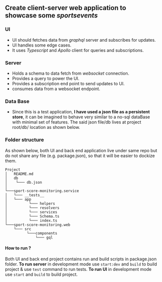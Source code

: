 ## Create client-server web application to showcase some *sportsevents*

### UI

 - UI should fetches data from *graphql* server and subscribes for updates.
 - UI handles some edge cases.
 - It uses *Typescript* and *Apollo* client for queries and subscriptions.

### Server

 - Holds a schema to data fetch from *websocket* connection.
 - Provides a query to power the UI.
 - Provides a subscription end point to send updates to UI.
 - consumes data from a websocket endpoint.

### Data Base

 - Since this is a test application, **I have used a json file as a persistent store**, it can be imagined to behave very similar to a no-sql dataBase with minimal set of features. The said json file/db lives at project root/db/ location as shown below.

### Folder structure
As shown below, both UI and back end application live under same repo but do not share any file (e.g. package.json), so that it will be easier to dockize them.
```
Project
│   README.md
│   db
│    └─── db.json    
│
└───sport-score-monitoring.service
│   └─── __tests__
│   └─── app
│          └─── helpers
│          └─── resolvers
│          └─── services
│          └─── Schema.ts
│          └─── index.ts
└───sport-score-monitoring.web
    └─── src
          └───components
              └─── gql
```
#### How to run ?
Both UI and back end project contains run and build scripts in package.json folder.
	**To run server** in development mode use `start:dev`  and `build` to build project & use `test` command to run tests.
	**To run UI** in development mode use `start`  and `build` to build project.